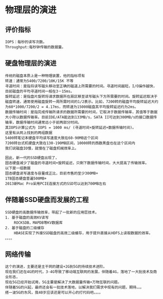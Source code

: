 # 物理层的演进
## 评价指标
    IOPS：每秒的读写次数。
    Throughput:每秒钟传输的数据量。
## 硬盘物理层的演进
    传统的磁盘本质上是一种物理装置，他的指标项有
    转速：通常为5400/7200/10K/15K 不等
    寻道时间：是指将读写磁头移动至正确的磁道上所需要的时间。寻道时间越短，I/O操作越快，目前磁盘的平均寻道时间一般在3－15ms。
    旋转延迟：是指盘片旋转将请求数据所在扇区移至读写磁头下方所需要的时间。旋转延迟取决于磁盘转速，通常使用磁盘旋转一周所需时间的1/2表示。比如，7200转的磁盘平均旋转延迟大约为60*1000/7200/2 = 4.17ms，而转速为15000磁盘其平均旋转延迟约为2ms。
    数据传输时间：是指完成传输所请求的数据所需要的时间，它取决于数据传输率，其值等于数据大小除以数据传输率。目前IDE/ATA能达到133MB/s，SATA II可达到300MB/s的接口数据传输率，数据传输时间通常远小于前两部分时间。
    其IOPS计算公式为 IOPS = 1000 ms/ (寻道时间+旋转延迟+数据传输时间)。
    这里有从网上找到的两组数据
    5400转笔记本硬盘平均读写速度大致在60-90MB这个区间
    7200转台式机硬盘大致在130-190MB区间，10000转的西数黑盘也在这个区间内
    我们说磁盘IO慢，就慢在了磁盘机械效率上。
    
    因此，新一代的SSD硬盘出现了，
    固态硬盘减少了磁盘的寻道时间+旋转延迟，只剩下数据传输时间，大大提高了传输效率。
    以下是一组数据
    固态硬盘读写速度与容量成正比，目前市售的至少300MB+
    1TB固态硬盘普遍500MB+
    2013新Mac Pro采用PCIE连接方式的SSD可以达到700MB左右
## 伴随着SSD硬盘而发展的工程
    SSD硬盘的高数据传输效率，带起了一批新的应用层技术。
    1. 基于磁盘的高效KV读写
        ROCKSDB，MAPDB等KV数据库
    2. 基于磁盘的二级缓存
        HBASE实现了外接SSD磁盘的高效二级缓存，用于提升直接从HDFS上读取数据的效率。
    。。。。
## 网络传输
    这个的演进，主要还是主干网的建设+2G到5G的持续技术进阶。
    现在我们还在4G的时代，3-4G导致了移动端互联网的发展，伴随着4G，落地了一大批技术及商业形态，
    现在5G已经开始试用，5G主要是解决了大数据量传输+万物互联的问题。
    伴随着5G的兴起，最终还会有一批技术落地，以解决我们需求中现有的问题，期待。。。
    搭一波5G的东风，我40岁应该还是可以开心的打代码吧。。。。